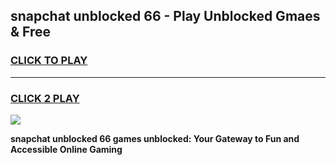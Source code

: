 
## snapchat unblocked 66 - Play Unblocked Gmaes & Free
<h3>
<a href="https://news.freeplayer.one?title=snapchat_unblocked_66&ref=16F">CLICK TO PLAY</a></h3>
<hr>

<h3>
<a href="https://news.freeplayer.one?title=snapchat_unblocked_66&ref=16F">CLICK 2 PLAY</a>
  
</h3>

<a href="https://news.freeplayer.one?title=snapchat_unblocked_66&ref=16F/"><img src="https://clearcache.store/games.png"></a>


**snapchat unblocked 66 games unblocked: Your Gateway to Fun and Accessible Online Gaming**
